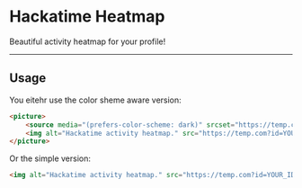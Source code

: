 # Hackatime Heatmap

Beautiful activity heatmap for your profile!

---

## Usage

You eitehr use the color sheme aware version:

```html
<picture>
    <source media="(prefers-color-scheme: dark)" srcset="https://temp.com?id=YOUR_ID&theme=dark">
    <img alt="Hackatime activity heatmap." src="https://temp.com?id=YOUR_ID&theme=light">
</picture>
```

Or the simple version:

```html
<img alt="Hackatime activity heatmap." src="https://temp.com?id=YOUR_ID">
```
